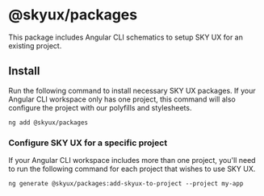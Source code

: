 # @skyux/packages

This package includes Angular CLI schematics to setup SKY UX for an existing project.

## Install

Run the following command to install necessary SKY UX packages. If your Angular CLI workspace only has one project, this command will also configure the project with our polyfills and stylesheets.

```
ng add @skyux/packages
```

### Configure SKY UX for a specific project

If your Angular CLI workspace includes more than one project, you'll need to run the following command for each project that wishes to use SKY UX.

```
ng generate @skyux/packages:add-skyux-to-project --project my-app
```
